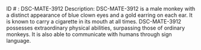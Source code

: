 ID # : DSC-MATE-3912
Description: DSC-MATE-3912 is a male monkey with a distinct appearance of blue clown eyes and a gold earring on each ear. It is known to carry a cigarette in its mouth at all times. DSC-MATE-3912 possesses extraordinary physical abilities, surpassing those of ordinary monkeys. It is also able to communicate with humans through sign language.